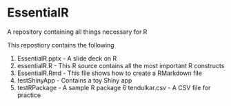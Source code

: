 # EssentialR
A repository containing all things necessary for R

This repostiory contains the following

1. EssentialR.pptx - A slide deck on R
2. essentialR.R - This R source contains all the most important R constructs
3. EssentialR.Rmd - This file shows how to create a RMarkdown file
4. testShinyApp - Contains a toy Shiny app
5. testRPackage - A sample R package
6 tendulkar.csv - A CSV file for practice
